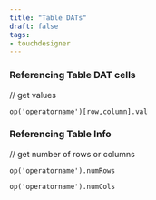 ```yaml
---
title: "Table DATs"
draft: false
tags:
- touchdesigner
---
```


### Referencing Table DAT cells

// get values

```
op('operatorname')[row,column].val
```

### Referencing Table Info

// get number of rows or columns

```
op('operatorname').numRows

op('operatorname').numCols
```
